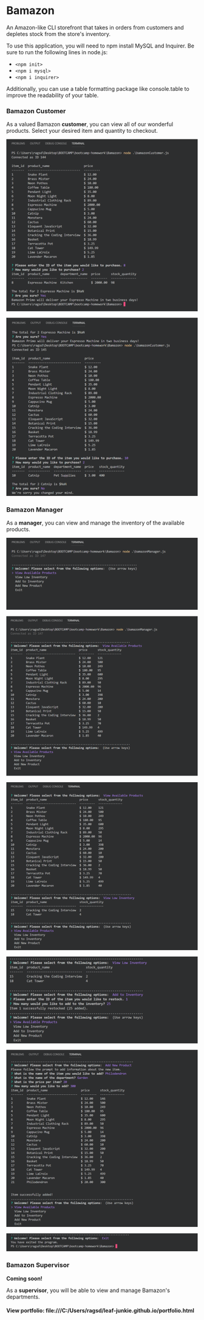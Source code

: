 # Bamazon
An Amazon-like CLI storefront that takes in orders from customers and depletes stock from the store's inventory.

To use this application, you will need to npm install MySQL and Inquirer. Be sure to run the following lines in node.js:
* `<npm init>`
* `<npm i mysql>`
* `<npm i inquirer>`

Additionally, you can use a table formatting package like console.table to improve the readability of your table.

### Bamazon Customer
As a valued Bamazon **customer**, you can view all of our wonderful products.
Select your desired item and quantity to checkout.

![Screenshot 1](images/img-1.png)

![Screenshot 2](images/img-2.png)

### Bamazon Manager
As a **manager**, you can view and manage the inventory of the available products. 

![Screenshot 3](/images/img-3.png) 

![Screenshot 4](/images/img-4.png)

![Screenshot 5](/images/img-5.png)

![Screenshot 6](/images/img-6.png)

![Screenshot 7](/images/img-7.png)

![Screenshot 8](/images/img-8.png)


### Bamazon Supervisor
**Coming soon!**

As a **supervisor**, you will be able to view and manage Bamazon's departments.


#### View portfolio: file:///C:/Users/ragsd/leaf-junkie.github.io/portfolio.html